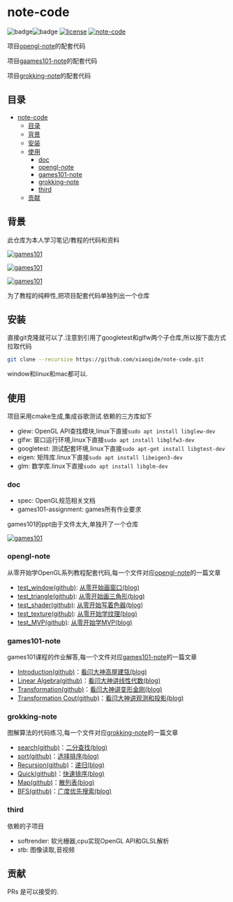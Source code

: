 # note-code

![badge](https://img.shields.io/badge/-GTest-yellow?style=flat&logo=google)![badge](https://img.shields.io/badge/-glfw-orij?style=flat&logo=woo)
[![license](https://img.shields.io/github/license/xiaoqide/note-code.svg)](LICENSE)
[![note-code](https://img.shields.io/badge/opengl-code-brightgreen.svg?style=flat-square)](https://github.com/xiaoqide/note-code)

项目[opengl-note](https://github.com/xiaoqide/opengl-note)的配套代码

项目[gaames101-note](https://github.com/xiaoqide/gaames101-note)的配套代码

项目[grokking-note](https://github.com/xiaoqide/grokking-note)的配套代码

## 目录

- [note-code](#note-code)
  - [目录](#目录)
  - [背景](#背景)
  - [安装](#安装)
  - [使用](#使用)
    - [doc](#doc)
    - [opengl-note](#opengl-note)
    - [games101-note](#games101-note)
    - [grokking-note](#grokking-note)
    - [third](#third)
  - [贡献](#贡献)

## 背景

此仓库为本人学习笔记/教程的代码和资料

[![games101](https://github-readme-stats.vercel.app/api/pin/?username=xiaoqide&repo=opengl-note&show_owner)](https://github.com/xiaoqide/opengl-note)

[![games101](https://github-readme-stats.vercel.app/api/pin/?username=xiaoqide&repo=games101-note&show_owner)](https://github.com/xiaoqide/games101-note)

[![games101](https://github-readme-stats.vercel.app/api/pin/?username=xiaoqide&repo=grokking-note&show_owner)](https://github.com/xiaoqide/grokking-note)

为了教程的纯粹性,把项目配套代码单独列出一个仓库

## 安装

直接git克隆就可以了.注意到引用了googletest和glfw两个子仓库,所以按下面方式拉取代码

```bash
git clone --recursive https://github.com/xiaoqide/note-code.git 
```

window和linux和mac都可以.

## 使用

项目采用cmake生成,集成谷歌测试.依赖的三方库如下

- glew: OpenGL API查找模块,linux下直接`sudo apt install libglew-dev`
- glfw: 窗口运行环境,linux下直接`sudo apt install libglfw3-dev`
- googletest: 测试配套环境,linux下直接`sudo apt-get install libgtest-dev`
- eigen: 矩阵库.linux下直接`sudo apt install libeigen3-dev`
- glm: 数学库.linux下直接`sudo apt install libglm-dev`

### doc

- spec:  OpenGL规范相关文档
- games101-assignment: games所有作业要求

games101的ppt由于文件太大,单独开了一个仓库

[![games101](https://github-readme-stats.vercel.app/api/pin/?username=xiaoqide&repo=games101-ppt&show_owner)](https://github.com/xiaoqide/games101-ppt)

### opengl-note

从零开始学OpenGL系列教程配套代码,每一个文件对应[opengl-note](https://github.com/xiaoqide/opengl-note)的一篇文章

- [test_window(github)](opengl-note/test_window.cpp): [从零开始画窗口(blog)](https://blog.ours1984.top/posts/opengl-window)
- [test_triangle(github)](opengl-note/test_triangle.cpp): [从零开始画三角形(blog)](https://blog.ours1984.top/posts/opengl-triangle)
- [test_shader(github)](opengl-note/test_shader.cpp): [从零开始写着色器(blog)](https://blog.ours1984.top/posts/opengl-shader)
- [test_texture(github)](opengl-note/test_texture.cpp): [从零开始学纹理(blog)](https://blog.ours1984.top/posts/opengl-texture)
- [test_MVP(github)](opengl-note/test_camera.cpp): [从零开始学MVP(blog)](https://blog.ours1984.top/posts/opengl-camera)

### games101-note

games101课程的作业解答,每一个文件对应[games101-note](https://github.com/xiaoqide/games101-note)的一篇文章

- [Introduction(github)](games101-note/games101-01.md)：[看闫大神高屋建瓴(blog)](https://blog.ours1984.top/posts/games101-01)
- [Linear Algebra(github)](games101-note/games101-02.md)：[看闫大神讲线性代数(blog)](https://blog.ours1984.top/posts/games101-02)
- [Transformation(github)](games101-note/games101-03.md)：[看闫大神讲变形金刚(blog)](https://blog.ours1984.top/posts/games101-03)
- [Transformation Cout(github)](games101-note/games101-04.md)：[看闫大神讲观测和投影(blog)](https://blog.ours1984.top/posts/games101-04)

### grokking-note

图解算法的代码练习,每一个文件对应[grokking-note](https://github.com/xiaoqide/grokking-note)的一篇文章

- [search(github)](grokking-note/introduction.cpp)：[二分查找(blog)](https://blog.ours1984.top/posts/grokking-introduction)
- [sort(github)](grokking-note/sort.md)：[选择排序(blog)](https://blog.ours1984.top/posts/grokking-select)
- [Recursion(github)](grokking-note/grokking-recursion.md)：[递归(blog)](https://blog.ours1984.top/posts/grokking-recursion)
- [Quick(github)](grokking-note/grokking-quick.md)：[快速排序(blog)](https://blog.ours1984.top/posts/grokking-quick)
- [Map(github)](grokking-note/grokking-map.md)：[散列表(blog)](https://blog.ours1984.top/posts/grokking-map)
- [BFS(github)](grokking-note/grokking-bfs.md)：[广度优先搜索(blog)](https://blog.ours1984.top/posts/grokking-bfs)

### third

依赖的子项目

- softrender: 软光栅器,cpu实现OpenGL API和GLSL解析
- stb: 图像读取,音视频

## 贡献

PRs 是可以接受的.
